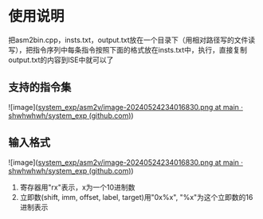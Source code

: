 # 使用说明

把asm2bin.cpp，insts.txt，output.txt放在一个目录下（用相对路径写的文件读写），把指令序列中每条指令按照下面的格式放在insts.txt中，执行，直接复制output.txt的内容到ISE中就可以了

## 支持的指令集

![image]([system_exp/asm2v/image-20240524234016830.png at main · shwhwhwh/system_exp (github.com)](https://github.com/shwhwhwh/system_exp/blob/main/asm2v/image-20240524234016830.png))

## 输入格式

![image]([system_exp/asm2v/image-20240524234016830.png at main · shwhwhwh/system_exp (github.com)](https://github.com/shwhwhwh/system_exp/blob/main/asm2v/image-20240524234016830.png))

1. 寄存器用"rx"表示，x为一个10进制数
2. 立即数(shift, imm, offset, label, target)用"0x%x", "%x"为这个立即数的16进制表示


